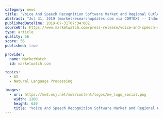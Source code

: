 ```yaml
---
category: news
title: "Voice And Speech Recognition Software Market and Regional Outlook to 2025 - Advanced Voice Recognition Systems, Inc., Agnitio S.L., Amazon.com"
abstract: "Jul 31, 2019 (marketresearchupdates.com via COMTEX) -- Industry Overview Of Voice And Speech Recognition Software Market The research report focuses on target groups of customers to help players to effectively market their products and achieve strong sales ..."
publishedDateTime: 2019-07-31T07:34:00Z
sourceUrl: https://www.marketwatch.com/press-release/voice-and-speech-recognition-software-market-and-regional-outlook-to-2025---advanced-voice-recognition-systems-inc-agnitio-sl-amazoncom-2019-07-31
type: article
quality: 56
score: 56
published: true

provider:
  name: MarketWatch
  id: marketwatch.com

topics:
  - AI
  - Natural Language Processing

images:
  - url: https://mw3.wsj.net/mw5/content/logos/mw_logo_social.png
    width: 1200
    height: 630
    title: "Voice And Speech Recognition Software Market and Regional Outlook to 2025 - Advanced Voice Recognition Systems, Inc., Agnitio S.L., Amazon.com"
---
```

